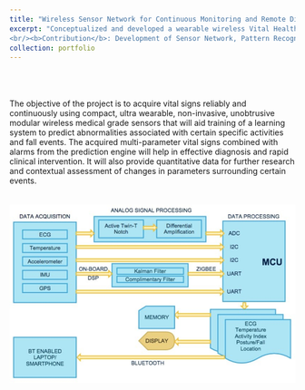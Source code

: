 ```yaml
---
title: "Wireless Sensor Network for Continuous Monitoring and Remote Diagnosis for the Elderly at Risk of Falls"
excerpt: "Conceptualized and developed a wearable wireless Vital Health sign monitoring device which acquires and analyzes ECG,Heartrate,Posture, Gait,Activity and Surface Body Temperature.<br/><b>Duration: January 2015-July 2015</b>
<br/><b>Contribution</b>: Development of Sensor Network, Pattern Recognition Algorithm"
collection: portfolio
---
```

<br>
<br>
<br>
The objective of the project is to acquire vital signs reliably and continuously using compact, ultra wearable, non-invasive, unobtrusive modular wireless medical grade sensors that will aid training of a learning system to predict abnormalities associated with certain specific activities and fall events. The acquired multi-parameter vital signs combined with alarms from the prediction engine will help in effective diagnosis and rapid clinical intervention. It will also provide quantitative data for further research and contextual assessment of changes in parameters surrounding certain events.
<br>
<br>

<br>

<div style="text-align:center;">

  <img src="/images/sensor.png">
  </div>